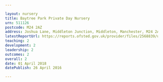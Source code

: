 ```yaml
---

layout: nursery
title: Baytree Park Private Day Nursery
urn: 511126
postcode: M24 2AZ
address: Joshua Lane, Middleton Junction, Middleton, Manchester, M24 2AZ
latestReportUrl: https://reports.ofsted.gov.uk/provider/files/2568839/urn/511126.pdf
teaching: 2
development: 2
leadership: 2
outcomes: 2
overall: 2
date: 01 April 2018 
datePublish: 26 April 2016

---
```


